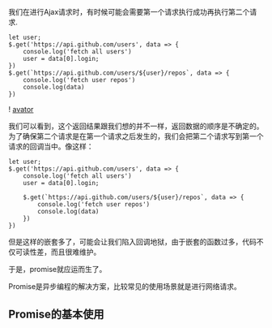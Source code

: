 我们在进行Ajax请求时，有时候可能会需要第一个请求执行成功再执行第二个请求.

```
let user;
$.get('https://api.github.com/users', data => {
    console.log('fetch all users')
    user = data[0].login;
})
$.get(`https://api.github.com/users/${user}/repos`, data => {
    console.log('fetch user repos')
    console.log(data)
})

```
! [avator](../img/promise1.jpeg)

我们可以看到，这个返回结果跟我们想的并不一样，返回数据的顺序是不确定的。为了确保第二个请求是在第一个请求之后发生的，我们会把第二个请求写到第一个请求的回调当中。像这样：

```
let user;
$.get('https://api.github.com/users', data => {
    console.log('fetch all users')
    user = data[0].login;

    $.get(`https://api.github.com/users/${user}/repos`, data => {
        console.log('fetch user repos')
        console.log(data)
    })
})

```

但是这样的嵌套多了，可能会让我们陷入回调地狱，由于嵌套的函数过多，代码不仅可读性差，而且很难维护。


于是，promise就应运而生了。

Promise是异步编程的解决方案，比较常见的使用场景就是进行网络请求。

## Promise的基本使用

